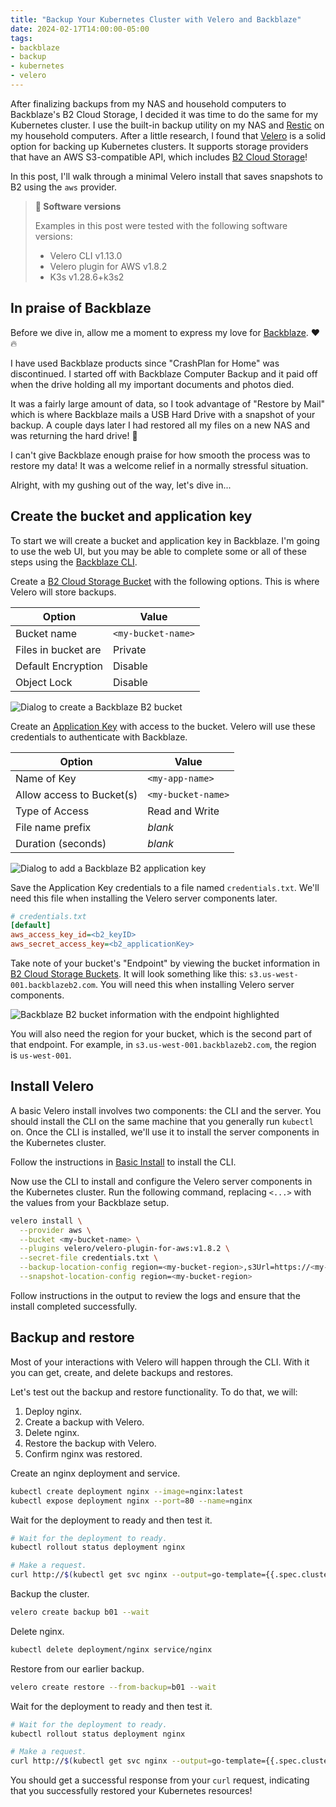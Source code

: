 ```yaml
---
title: "Backup Your Kubernetes Cluster with Velero and Backblaze"
date: 2024-02-17T14:00:00-05:00
tags:
- backblaze
- backup
- kubernetes
- velero
---
```


After finalizing backups from my NAS and household computers to Backblaze's B2 Cloud Storage, I decided it was time to do the same for my Kubernetes cluster. I use the built-in backup utility on my NAS and [Restic](https://restic.readthedocs.io/en/stable/) on my household computers. After a little research, I found that [Velero](https://velero.io/) is a solid option for backing up Kubernetes clusters. It supports storage providers that have an AWS S3-compatible API, which includes [B2 Cloud Storage](https://www.backblaze.com/docs/cloud-storage-s3-compatible-api)!

In this post, I'll walk through a minimal Velero install that saves snapshots to B2 using the `aws` provider.

> **📝 Software versions**
>
> Examples in this post were tested with the following software versions:
> - Velero CLI v1.13.0
> - Velero plugin for AWS v1.8.2
> - K3s v1.28.6+k3s2

## In praise of Backblaze

Before we dive in, allow me a moment to express my love for [Backblaze](https://www.backblaze.com/). ❤️🔥

I have used Backblaze products since "CrashPlan for Home" was discontinued. I started off with Backblaze Computer Backup and it paid off when the drive holding all my important documents and photos died.

It was a fairly large amount of data, so I took advantage of "Restore by Mail" which is where Backblaze mails a USB Hard Drive with a snapshot of your backup. A couple days later I had restored all my files on a new NAS and was returning the hard drive! 🎉

I can't give Backblaze enough praise for how smooth the process was to restore my data! It was a welcome relief in a normally stressful situation.

Alright, with my gushing out of the way, let's dive in...

## Create the bucket and application key

To start we will create a bucket and application key in Backblaze. I'm going to use the web UI, but you may be able to complete some or all of these steps using the [Backblaze CLI](https://www.backblaze.com/docs/cloud-storage-command-line-tools).

Create a [B2 Cloud Storage Bucket](https://secure.backblaze.com/b2_buckets.htm) with the following options. This is where Velero will store backups.

| Option              | Value              |
| ------------------- | ------------------ |
| Bucket name         | `<my-bucket-name>` |
| Files in bucket are | Private            |
| Default Encryption  | Disable            |
| Object Lock         | Disable            |

![Dialog to create a Backblaze B2 bucket](create-bucket.png)

Create an [Application Key](https://secure.backblaze.com/app_keys.htm) with access to the bucket. Velero will use these credentials to authenticate with Backblaze.

| Option                    | Value              |
| ------------------------- | ------------------ |
| Name of Key               | `<my-app-name>`    |
| Allow access to Bucket(s) | `<my-bucket-name>` |
| Type of Access            | Read and Write     |
| File name prefix          | _blank_            |
| Duration (seconds)        | _blank_            |

![Dialog to add a Backblaze B2 application key](add-app-key.png)

Save the Application Key credentials to a file named `credentials.txt`. We'll need this file when installing the Velero server components later.

```ini
# credentials.txt
[default]
aws_access_key_id=<b2_keyID>
aws_secret_access_key=<b2_applicationKey>
```

Take note of your bucket's "Endpoint" by viewing the bucket information in [B2 Cloud Storage Buckets](https://secure.backblaze.com/b2_buckets.htm). It will look something like this: `s3.us-west-001.backblazeb2.com`. You will need this when installing Velero server components.

![Backblaze B2 bucket information with the endpoint highlighted](view-bucket-hl.png)

You will also need the region for your bucket, which is the second part of that endpoint. For example, in `s3.us-west-001.backblazeb2.com`, the region is `us-west-001`.

## Install Velero

A basic Velero install involves two components: the CLI and the server. You should install the CLI on the same machine that you generally run `kubectl` on. Once the CLI is installed, we'll use it to install the server components in the Kubernetes cluster.

Follow the instructions in [Basic Install](https://velero.io/docs/v1.13/basic-install/) to install the CLI.

Now use the CLI to install and configure the Velero server components in the Kubernetes cluster. Run the following command, replacing `<...>` with the values from your Backblaze setup.

```sh
velero install \
  --provider aws \
  --bucket <my-bucket-name> \
  --plugins velero/velero-plugin-for-aws:v1.8.2 \
  --secret-file credentials.txt \
  --backup-location-config region=<my-bucket-region>,s3Url=https://<my-bucket-endpoint> \
  --snapshot-location-config region=<my-bucket-region>
```

Follow instructions in the output to review the logs and ensure that the install completed successfully.

## Backup and restore

Most of your interactions with Velero will happen through the CLI. With it you can get, create, and delete backups and restores.

Let's test out the backup and restore functionality. To do that, we will:

1. Deploy nginx.
2. Create a backup with Velero.
3. Delete nginx.
4. Restore the backup with Velero.
5. Confirm nginx was restored.

Create an nginx deployment and service.

```sh
kubectl create deployment nginx --image=nginx:latest
kubectl expose deployment nginx --port=80 --name=nginx
```

Wait for the deployment to ready and then test it.

```sh
# Wait for the deployment to ready.
kubectl rollout status deployment nginx

# Make a request.
curl http://$(kubectl get svc nginx --output=go-template={{.spec.clusterIP}})
```

Backup the cluster.

```sh
velero create backup b01 --wait
```

Delete nginx.

```sh
kubectl delete deployment/nginx service/nginx
```

Restore from our earlier backup.

```sh
velero create restore --from-backup=b01 --wait
```

Wait for the deployment to ready and then test it.

```sh
# Wait for the deployment to ready.
kubectl rollout status deployment nginx

# Make a request.
curl http://$(kubectl get svc nginx --output=go-template={{.spec.clusterIP}})
```

You should get a successful response from your `curl` request, indicating that you successfully restored your Kubernetes resources!
